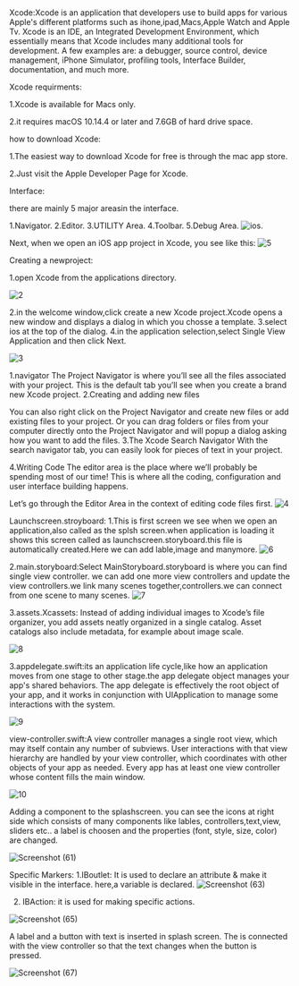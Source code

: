 # 
Xcode:Xcode is an application that developers use to build apps for various Apple's different platforms such as ihone,ipad,Macs,Apple Watch and Apple Tv.
Xcode is an IDE, an Integrated Development Environment, which essentially means that Xcode includes many additional tools for development. A few examples are: a debugger, source control, device management, iPhone Simulator, profiling tools, Interface Builder, documentation, and much more.

Xcode requirments:

1.Xcode is available for Macs only.

2.it requires macOS 10.14.4 or later and 7.6GB of hard drive space.

how to download Xcode:

1.The easiest way to download Xcode for free is through the mac app store.

2.Just visit the Apple Developer Page for Xcode.

Interface:

there are mainly 5 major areasin the interface.

1.Navigator.
2.Editor.
3.UTILITY Area.
4.Toolbar.
5.Debug Area.
![ios](https://user-images.githubusercontent.com/74370444/106992896-82643b80-679f-11eb-9f1e-31a5883b9027.PNG).

Next, when we open an iOS app project in Xcode, you see like this:
![5](https://user-images.githubusercontent.com/74370444/106997458-ef300380-67a8-11eb-9526-f459a3344010.PNG)



Creating a newproject:

1.open Xcode from the applications directory.


![2](https://user-images.githubusercontent.com/74370444/106995483-04a32e80-67a5-11eb-8107-dadc55d84325.PNG)


2.in the welcome window,click create a new Xcode project.Xcode opens a new window and displays a dialog in which you chosse a template.
3.select ios at the top of the dialog.
4.in the application selection,select Single View Application and then click Next.


![3](https://user-images.githubusercontent.com/74370444/106995587-3a481780-67a5-11eb-9a2e-0c4aec9729d8.PNG)

1.navigator
The Project Navigator is where you’ll see all the files associated with your project. This is the default tab you’ll see when you create a brand new Xcode project.
2.Creating and adding new files

You can also right click on the Project Navigator and create new files or add existing files to your project. Or you can drag folders or files from your computer directly onto the Project Navigator and will popup a dialog asking how you want to add the files.
3.The Xcode Search Navigator
With the search navigator tab, you can easily look for pieces of text in your project.

4.Writing Code
The editor area is the place where we’ll probably be spending most of our time! This is where all the coding, configuration and user interface building happens.

Let’s go through the Editor Area in the context of editing code files first.
![4](https://user-images.githubusercontent.com/74370444/106997670-4b932300-67a9-11eb-8c03-8a967e6312f3.PNG)

Launchscreen.stroyboard:
1.This is first screen we see when we open an application,also called as the splsh screen.when application is loading it shows this screen called as launchscreen.storyboard.this file is automatically created.Here we can add lable,image and manymore.
![6](https://user-images.githubusercontent.com/74370444/107005760-31137680-67b6-11eb-923a-80a1e97f65a6.PNG)


2.main.storyboard:Select MainStoryboard.storyboard is where you can find single view controller. we can add one more view controllers and update the view controllers.we link many scenes together,controllers.we can connect from one scene to many scenes.
![7](https://user-images.githubusercontent.com/74370444/107005773-353f9400-67b6-11eb-9eaf-3dd89e74dde8.PNG)

3.assets.Xcassets: Instead of adding individual images to Xcode’s file organizer, you add assets neatly organized in a single catalog. Asset catalogs also include metadata, for example about image scale.


![8](https://user-images.githubusercontent.com/74370444/107005783-37a1ee00-67b6-11eb-9cbc-194804629d7f.PNG)


3.appdelegate.swift:its an application life cycle,like how an application moves from one stage to other stage.the app delegate object manages your app's shared behaviors. The app delegate is effectively the root object of your app, and it works in conjunction with UIApplication to manage some interactions with the system.

![9](https://user-images.githubusercontent.com/74370444/107005793-3cff3880-67b6-11eb-910a-695847dfcc28.PNG)

view-controller.swift:A view controller manages a single root view, which may itself contain any number of subviews. User interactions with that view hierarchy are handled by your view controller, which coordinates with other objects of your app as needed. Every app has at least one view controller whose content fills the main window.


![10](https://user-images.githubusercontent.com/74370444/107006757-a0d63100-67b7-11eb-9ed0-48dcecd77894.PNG)



Adding a component to the splashscreen. you can see the icons at right side which consists of many components like lables, controllers,text,view, sliders etc.. a label is choosen and the properties (font, style, size, color) are changed.

![Screenshot (61)](https://user-images.githubusercontent.com/75902849/107059321-aa559e00-67a3-11eb-9c4d-309dd2f5727c.png)


Specific Markers: 
1.IBoutlet: It is used to declare an attribute & make it visible in the interface. here,a variable is declared.
![Screenshot (63)](https://user-images.githubusercontent.com/75902849/107061694-79c33380-67a6-11eb-8801-693831345502.png)


2. IBAction: it is used for making specific actions.

![Screenshot (65)](https://user-images.githubusercontent.com/75902849/107063413-5c8f6480-67a8-11eb-9a29-8a5ef66051b2.png)



A label and a button with text is inserted in splash screen. The is connected with the view controller so that the text changes when the button is pressed.

![Screenshot (67)](https://user-images.githubusercontent.com/75902849/107064628-bc3a3f80-67a9-11eb-993e-1e5a7667f7f2.png)


